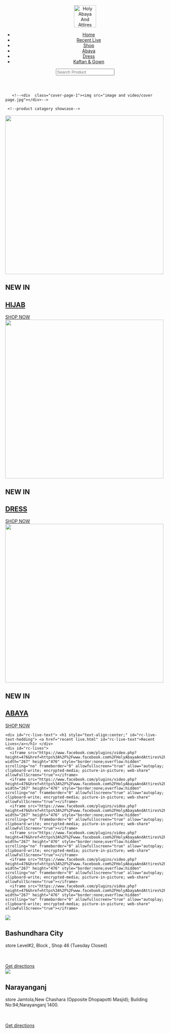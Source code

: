 <!DOCTYPE html>
<head> 
  <link rel="shortcut icon" href="image and video/Hgg.png" type="image/png">
  <meta charset="UTF-8">
    <meta name="keywords" content="abaya, dubai abaya, luxury abaya, luxury dubai abaya">
    <meta name="description" content="Your Fasion Is Our Priority">
    <Title> Holy Abaya And Attires </Title>
    <link rel="stylesheet" href="home.style.css">
    <link rel="preconnect" href="https://fonts.googleapis.com"><link rel="preconnect" href="https://fonts.gstatic.com" crossorigin><link href="https://fonts.googleapis.com/css2?family=Nunito:wght@500&family=Poppins:wght@700&display=swap" rel="stylesheet">
    <link rel="stylesheet" href="https://fonts.googleapis.com/css2?family=Material+Symbols+Outlined:opsz,wght,FILL,GRAD@20..48,100..700,0..1,-50..200" />
    <script src="https://kit.fontawesome.com/2bcee14a0f.js" crossorigin="anonymous"></script>
</head>
<body>
  <!--navigation pannel start-->
  <header>
    <!--
    -->
    <div id="logo"><img src="image and video/Hg.png" alt="Holy Abaya And Attires" style="height: 70px ;" class="logo-img"> </div>
     <nav>
     <ul class="nav-button">
      <li id="Home"> <a id="Home" href="Home.html">Home</a> </li>
      <li id="recent_live"> <a id="live" href="recent live.html">Recent Live</a> </li>
      <li id="shop"><a href="#" class="shop">Shop</a></li>
      <li id="Abaya"><a href="#" class="Abaya">Abaya</a></li>
      <li id="Indian_Dress"><a href="#" class="Dress">Dress</a></li>
      <li id="Kaftan&gown"><a href="#" class="Malaya-product">Kaftan & Gown</a></li>
     </ul>
    </nav>
    <div class="search-bar">
      <input type="text" id="Search-box" name="Search" placeholder="Search Product">
    <i class="fa-solid fa-magnifying-glass-arrow-right" id="search-icon"></i>
    </div>
    </header>
       <!--navigation pannel end--> 

       <!--<div  class="cover-page-1"><img src="image and video/cover page.jpg"></div>-->

     <!--product catagory showcase-->
  <div class="product-show-cata">
    <div class="HIJAB01">
      <a href="https://www.facebook.com/HolyAbayaAndAttires"><img src="image and video/hijab 01.jpg" width="500px" class="cata-pic"> </a>
    <div class="cata-all-text"><h2 class="cata-h2">NEW IN</h2>
    <h2> <a href="https://www.facebook.com/HolyAbayaAndAttires" CLASS="product-cata-text">HIJAB</a></h2>
   <a href="https://www.facebook.com/HolyAbayaAndAttires" CLASS="product-cata-button">SHOP NOW</a></div>
  </div> 
  <div class="abaya01">
    <a href="https://www.facebook.com/HolyAbayaAndAttires"><img src="image and video/Dress demo.jpg" width="500px" class="cata-pic"> </a>
    <div class="cata-all-text">
    <h2 class="cata-h2">NEW IN</h2>
    <h2> <a href="https://www.facebook.com/HolyAbayaAndAttires" CLASS="product-cata-text">DRESS</a></h2>
    <a href="https://www.facebook.com/HolyAbayaAndAttires" CLASS="product-cata-button">SHOP NOW</a></div>
  </div> 
  <div class="abaya02">
    <a href="https://www.facebook.com/HolyAbayaAndAttires"><img src="image and video/sp02.jpg" width="500px" class="cata-pic"> </a>
    <div class="cata-all-text"><h2 class="cata-h2">NEW IN</h2>
    <h2> <a href="https://www.facebook.com/HolyAbayaAndAttires" class="product-cata-text">ABAYA</a></h2>
  <a href="https://www.facebook.com/HolyAbayaAndAttires" CLASS="product-cata-button">SHOP NOW</a></div>
  </div>
</div>
   <!--product catagory showcase-->

<!-- outlet location -->
<div class="live-container">
  
    <div id="rc-live-text"> <h1 style="text-align:center;" id="rc-live-text-hedding"> <a href="recent live.html" id="rc-live-text">Recent Lives</a></h1> </div> 
    <div id="rc-lives"> 
      <iframe src="https://www.facebook.com/plugins/video.php?height=476&href=https%3A%2F%2Fwww.facebook.com%2FHolyAbayaAndAttires%2Fvideos%2F3295806304015740%2F&show_text=false&width=267&t=0" width="267" height="476" style="border:none;overflow:hidden" scrolling="no" frameborder="0" allowfullscreen="true" allow="autoplay; clipboard-write; encrypted-media; picture-in-picture; web-share" allowFullScreen="true"></iframe>
      <iframe src="https://www.facebook.com/plugins/video.php?height=476&href=https%3A%2F%2Fwww.facebook.com%2FHolyAbayaAndAttires%2Fvideos%2F831544938074234%2F&show_text=false&width=267&t=0" width="267" height="476" style="border:none;overflow:hidden" scrolling="no" frameborder="0" allowfullscreen="true" allow="autoplay; clipboard-write; encrypted-media; picture-in-picture; web-share" allowFullScreen="true"></iframe>
      <iframe src="https://www.facebook.com/plugins/video.php?height=476&href=https%3A%2F%2Fwww.facebook.com%2FHolyAbayaAndAttires%2Fvideos%2F1471686379904762%2F&show_text=false&width=267&t=0" width="267" height="476" style="border:none;overflow:hidden" scrolling="no" frameborder="0" allowfullscreen="true" allow="autoplay; clipboard-write; encrypted-media; picture-in-picture; web-share" allowFullScreen="true"></iframe>
      <iframe src="https://www.facebook.com/plugins/video.php?height=476&href=https%3A%2F%2Fwww.facebook.com%2FHolyAbayaAndAttires%2Fvideos%2F3428862290691506%2F&show_text=false&width=267&t=0" width="267" height="476" style="border:none;overflow:hidden" scrolling="no" frameborder="0" allowfullscreen="true" allow="autoplay; clipboard-write; encrypted-media; picture-in-picture; web-share" allowFullScreen="true"></iframe>
      <iframe src="https://www.facebook.com/plugins/video.php?height=476&href=https%3A%2F%2Fwww.facebook.com%2FHolyAbayaAndAttires%2Fvideos%2F872149127255526%2F&show_text=false&width=267&t=0" width="267" height="476" style="border:none;overflow:hidden" scrolling="no" frameborder="0" allowfullscreen="true" allow="autoplay; clipboard-write; encrypted-media; picture-in-picture; web-share" allowFullScreen="true"></iframe>
      <iframe src="https://www.facebook.com/plugins/video.php?height=476&href=https%3A%2F%2Fwww.facebook.com%2FHolyAbayaAndAttires%2Fvideos%2F841792240359385%2F&show_text=false&width=267&t=0" width="267" height="476" style="border:none;overflow:hidden" scrolling="no" frameborder="0" allowfullscreen="true" allow="autoplay; clipboard-write; encrypted-media; picture-in-picture; web-share" allowFullScreen="true"></iframe>
  </div>
</div>   

  <!--<div> <h3>4700+</h3> <h3>Deliveries</h3> </div>-->

  <div class="all-outlet">
  <div class="outlet-address">
    <img src="image and video/bcdl outlet.jpg"  class="bcdl-outlet-photo"> <div class="outlet-location-text"><h2 class="outlet-name">Bashundhara City</h2><p class="outlet-text"><span class="material-symbols-outlined" id="store-icon">
     store
     </span> Level#2, Block , Shop 46 (Tuesday Closed)</p><br><br><a href="https://www.google.com/maps/place/Bashundhara+City+Shopping+Complex/@23.7507291,90.3904829,21z/data=!4m12!1m6!3m5!1s0x3755b8bcd681372b:0x5c2b8755e4327004!2sBashundhara+City+Shopping+Complex!8m2!3d23.7507459!4d90.3905327!3m4!1s0x3755b8bcd681372b:0x5c2b8755e4327004!8m2!3d23.7507459!4d90.3905327" class="location-button" target="_blank"> Get directions</a></div>
   </div>
   <div class="outlet-address">
    <img src="image and video/bcdl outlet.jpg" class="bcdl-outlet-photo"> <div class="outlet-location-text"><h2 class="outlet-name" id="n-ganj-title">Narayanganj               </h2><p class="outlet-text"><span class="material-symbols-outlined" id="store-icon">
     store
     </span> Jamtola,New Chashara (Opposite Dhopapotti Masjid); Building No:94;Narayanganj 1400.</p><br><br><a href="https://www.google.com/maps/place/Tara+Mosque/@23.6226738,90.494124,21z/data=!4m13!1m7!3m6!1s0x3755b10812a520a3:0x6d3af4457bec4c90!2sNarayanganj!3b1!8m2!3d23.6237764!4d90.5000404!3m4!1s0x3755b1071fc0f553:0xfd650d1d200d2a45!8m2!3d23.6224913!4d90.4941183" class="location-button" target="_blank"> Get directions</a></div>
   </div>
  </div>
  <!-- outlet location -->
</body>
